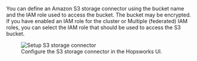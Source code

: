 You can define an Amazon S3 storage connector using the bucket name and the IAM role used to access the bucket. The bucket may be encrypted. If you have enabled an IAM role for the cluster or Multiple (federated) IAM roles, you can select the IAM role that should be used to access the S3 bucket.


<p align="center">
  <figure>
    <img src="../../../assets/images/storage-connectors/s3-setup.png" alt="Setup S3 storage connector">
    <figcaption>Configure the S3 storage connector in the Hopsworks UI.</figcaption>
  </figure>
</p>




